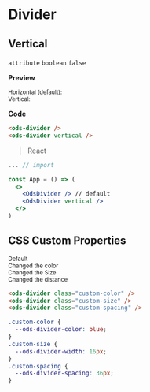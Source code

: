# Divider

## Vertical

`attribute` `boolean` `false`

**Preview**

<Preview  is-grid="true">
 <div>
   <small>Horizontal (default):</small>
   <ods-divider style="width: 100px" />
  </div>
  <div style="display: flex">
   <small>Vertical:</small>
   <ods-divider vertical />
  </div>
</Preview>

**Code**

```html
<ods-divider />
<ods-divider vertical />
```

> React

```jsx
... // import

const App = () => (
  <>
    <OdsDivider /> // default
    <OdsDivider vertical />
  </>
)
```

## CSS Custom Properties

<Preview  is-grid="true">
  <div>
   <small>Default</small>
   <ods-divider />
  </div>
  <div>
    <small>Changed the color</small>
   <ods-divider style="--ods-divider-color: blue " />
  </div>
  <div>
    <small>Changed the Size</small>
   <ods-divider style="--ods-divider-width: 16px " />
  </div>
  <div>
    <small>Changed the distance</small>
    <ods-divider style="--ods-divider-spacing: 36px " />
    <ods-divider />
  </div>
</Preview>

```html
<ods-divider class="custom-color" />
<ods-divider class="custom-size" />
<ods-divider class="custom-spacing" />
```

```css
.custom-color {
  --ods-divider-color: blue;
}
.custom-size {
  --ods-divider-width: 16px;
}
.custom-spacing {
  --ods-divider-spacing: 36px;
}
```
